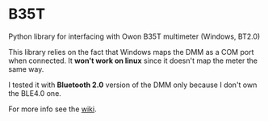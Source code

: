 # B35T
Python library for interfacing with Owon B35T multimeter (Windows, BT2.0)


This library relies on the fact that Windows maps the DMM as a COM port when connected. It **won't work on linux** since it doesn't map the meter the same way.

I tested it with **Bluetooth 2.0** version of the DMM only because I don't own the BLE4.0 one.

For more info see the [wiki](https://github.com/ondras12345/B35T/wiki).
